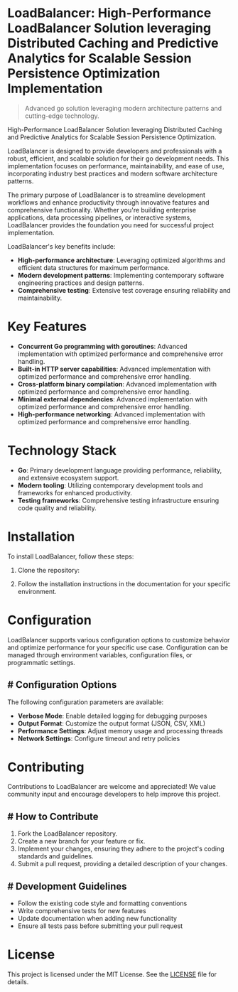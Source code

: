 <!-- fallback_LoadBalancer_20251028212556_35150 -->

# LoadBalancer: High-Performance LoadBalancer Solution leveraging Distributed Caching and Predictive Analytics for Scalable Session Persistence Optimization Implementation
> Advanced go solution leveraging modern architecture patterns and cutting-edge technology.

High-Performance LoadBalancer Solution leveraging Distributed Caching and Predictive Analytics for Scalable Session Persistence Optimization.

LoadBalancer is designed to provide developers and professionals with a robust, efficient, and scalable solution for their go development needs. This implementation focuses on performance, maintainability, and ease of use, incorporating industry best practices and modern software architecture patterns.

The primary purpose of LoadBalancer is to streamline development workflows and enhance productivity through innovative features and comprehensive functionality. Whether you're building enterprise applications, data processing pipelines, or interactive systems, LoadBalancer provides the foundation you need for successful project implementation.

LoadBalancer's key benefits include:

* **High-performance architecture**: Leveraging optimized algorithms and efficient data structures for maximum performance.
* **Modern development patterns**: Implementing contemporary software engineering practices and design patterns.
* **Comprehensive testing**: Extensive test coverage ensuring reliability and maintainability.

# Key Features

* **Concurrent Go programming with goroutines**: Advanced implementation with optimized performance and comprehensive error handling.
* **Built-in HTTP server capabilities**: Advanced implementation with optimized performance and comprehensive error handling.
* **Cross-platform binary compilation**: Advanced implementation with optimized performance and comprehensive error handling.
* **Minimal external dependencies**: Advanced implementation with optimized performance and comprehensive error handling.
* **High-performance networking**: Advanced implementation with optimized performance and comprehensive error handling.

# Technology Stack

* **Go**: Primary development language providing performance, reliability, and extensive ecosystem support.
* **Modern tooling**: Utilizing contemporary development tools and frameworks for enhanced productivity.
* **Testing frameworks**: Comprehensive testing infrastructure ensuring code quality and reliability.

# Installation

To install LoadBalancer, follow these steps:

1. Clone the repository:


2. Follow the installation instructions in the documentation for your specific environment.

# Configuration

LoadBalancer supports various configuration options to customize behavior and optimize performance for your specific use case. Configuration can be managed through environment variables, configuration files, or programmatic settings.

## # Configuration Options

The following configuration parameters are available:

* **Verbose Mode**: Enable detailed logging for debugging purposes
* **Output Format**: Customize the output format (JSON, CSV, XML)
* **Performance Settings**: Adjust memory usage and processing threads
* **Network Settings**: Configure timeout and retry policies

# Contributing

Contributions to LoadBalancer are welcome and appreciated! We value community input and encourage developers to help improve this project.

## # How to Contribute

1. Fork the LoadBalancer repository.
2. Create a new branch for your feature or fix.
3. Implement your changes, ensuring they adhere to the project's coding standards and guidelines.
4. Submit a pull request, providing a detailed description of your changes.

## # Development Guidelines

* Follow the existing code style and formatting conventions
* Write comprehensive tests for new features
* Update documentation when adding new functionality
* Ensure all tests pass before submitting your pull request

# License

This project is licensed under the MIT License. See the [LICENSE](https://github.com/pethmm/LoadBalancer/blob/main/LICENSE) file for details.
